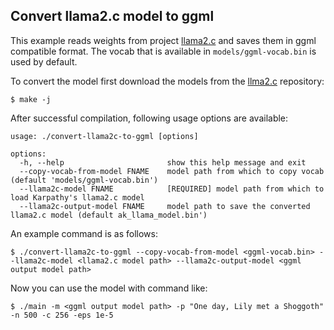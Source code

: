 ## Convert llama2.c model to ggml

This example reads weights from project [llama2.c](https://github.com/karpathy/llama2.c) and saves them in ggml compatible format. The vocab that is available in `models/ggml-vocab.bin` is used by default.

To convert the model first download the models from the [llma2.c](https://github.com/karpathy/llama2.c) repository:

`$ make -j`

After successful compilation, following usage options are available:
```
usage: ./convert-llama2c-to-ggml [options]

options:
  -h, --help                       show this help message and exit
  --copy-vocab-from-model FNAME    model path from which to copy vocab (default 'models/ggml-vocab.bin')
  --llama2c-model FNAME            [REQUIRED] model path from which to load Karpathy's llama2.c model
  --llama2c-output-model FNAME     model path to save the converted llama2.c model (default ak_llama_model.bin')
```

An example command is as follows:

`$ ./convert-llama2c-to-ggml --copy-vocab-from-model <ggml-vocab.bin> --llama2c-model <llama2.c model path> --llama2c-output-model <ggml output model path>`

Now you can use the model with command like:

`$ ./main -m <ggml output model path> -p "One day, Lily met a Shoggoth" -n 500 -c 256 -eps 1e-5`
